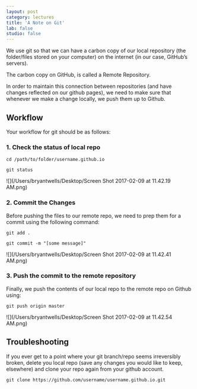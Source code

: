 ```yaml
---
layout: post
category: lectures
title: 'A Note on Git'
lab: false
studio: false
---  
```



We use git so that we can have a carbon copy of our local repository (the folder/files stored on your computer) on the internet (in our case, GitHub’s servers).

The carbon copy on GitHub, is called a Remote Repository. 

In order to maintain this connection between repositories (and have changes reflected on our github pages), we need to make sure that whenever we make a change locally, we push them up to Github.


## Workflow

Your workflow for git should be as follows:



### 1. Check the status of local repo  


~~~
cd /path/to/folder/username.github.io
~~~
~~~
git status
~~~

![](/Users/bryantwells/Desktop/Screen Shot 2017-02-09 at 11.42.19 AM.png)  


### 2. Commit the Changes 

Before pushing the files to our remote repo, we need to prep them for a commit using the following command:  

~~~
git add .
~~~
~~~
git commit -m "[some message]"
~~~  

![](/Users/bryantwells/Desktop/Screen Shot 2017-02-09 at 11.42.41 AM.png)



### 3. Push the commit to the remote repository

Finally, we push the contents of our local repo to the remote repo on Github using:  

~~~
git push origin master
~~~  

![](/Users/bryantwells/Desktop/Screen Shot 2017-02-09 at 11.42.54 AM.png)


## Troubleshooting

If you ever get to a point where your git branch/repo seems irreversibly broken, delete you local repo (save any changes you would like to keep, elsewhere) and clone your repo again from your github account. 

~~~
git clone https://github.com/username/username.github.io.git
~~~ 